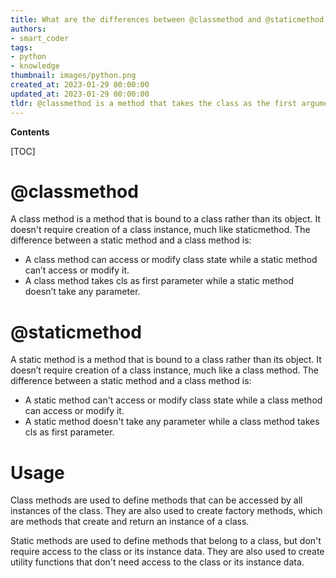```yaml
---
title: What are the differences between @classmethod and @staticmethod for a beginner?
authors:
- smart_coder
tags:
- python
- knowledge
thumbnail: images/python.png
created_at: 2023-01-29 00:00:00
updated_at: 2023-01-29 00:00:00
tldr: @classmethod is a method that takes the class as the first argument, while @staticmethod is a method that does not take any additional arguments.
---
```


**Contents**

[TOC]

# @classmethod
A class method is a method that is bound to a class rather than its object. It doesn't require creation of a class instance, much like staticmethod. The difference between a static method and a class method is:

- A class method can access or modify class state while a static method can’t access or modify it.
- A class method takes cls as first parameter while a static method doesn’t take any parameter.

# @staticmethod
A static method is a method that is bound to a class rather than its object. It doesn’t require creation of a class instance, much like a class method. The difference between a static method and a class method is:

- A static method can't access or modify class state while a class method can access or modify it.
- A static method doesn't take any parameter while a class method takes cls as first parameter.

# Usage
Class methods are used to define methods that can be accessed by all instances of the class. They are also used to create factory methods, which are methods that create and return an instance of a class.

Static methods are used to define methods that belong to a class, but don't require access to the class or its instance data. They are also used to create utility functions that don't need access to the class or its instance data.
